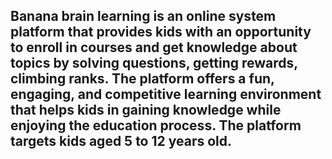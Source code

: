 ## Banana brain learning is an online system platform that provides kids with an opportunity to enroll in courses and get knowledge about topics by solving questions, getting rewards, climbing ranks. The platform offers a fun, engaging, and competitive learning environment that helps kids in gaining knowledge while enjoying the education process. The platform targets kids aged 5 to 12 years old.